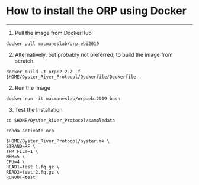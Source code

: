 # How to install the ORP using Docker
---

1. Pull the image from DockerHub


```
docker pull macmaneslab/orp:ebi2019
```

2. Alternatively, but probably not preferred, to build the image from scratch.

```
docker build -t orp:2.2.2 -f $HOME/Oyster_River_Protocol/Dockerfile/Dockerfile .
```

2. Run the Image

```
docker run -it macmaneslab/orp:ebi2019 bash
```

3. Test the Installation

```
cd $HOME/Oyster_River_Protocol/sampledata

conda activate orp

$HOME/Oyster_River_Protocol/oyster.mk \
STRAND=RF \
TPM_FILT=1 \
MEM=5 \
CPU=4 \
READ1=test.1.fq.gz \
READ2=test.2.fq.gz \
RUNOUT=test
```
